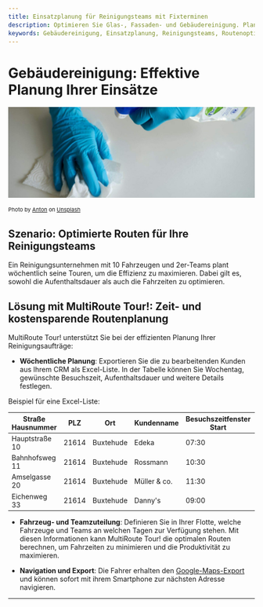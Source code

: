```yaml
---
title: Einsatzplanung für Reinigungsteams mit Fixterminen
description: Optimieren Sie Glas-, Fassaden- und Gebäudereinigung. Planen Sie Teams mit Schlüsselvergabe, Aufenthaltsdauer und minimieren Sie Fahrzeit.
keywords: Gebäudereinigung, Einsatzplanung, Reinigungsteams, Routenoptimierung, MultiRoute Tour, Glasreinigung, Fassadenreinigung, Innenreinigung
---
```


# Gebäudereinigung: Effektive Planung Ihrer Einsätze

![Gebäudereinigung](assets/reinigung.jpg)

<div style="font-size: 11px">
Photo by <a href="https://unsplash.com/@uniqueton?utm_source=unsplash&utm_medium=referral&utm_content=creditCopyText">Anton</a> on <a href="https://unsplash.com/s/photos/cleaning?utm_source=unsplash&utm_medium=referral&utm_content=creditCopyText">Unsplash</a></div>

## Szenario: Optimierte Routen für Ihre Reinigungsteams

Ein Reinigungsunternehmen mit 10 Fahrzeugen und 2er-Teams plant wöchentlich seine Touren, um die Effizienz zu maximieren. Dabei gilt es, sowohl die Aufenthaltsdauer als auch die Fahrzeiten zu optimieren.

## Lösung mit MultiRoute Tour!: Zeit- und kostensparende Routenplanung

MultiRoute Tour! unterstützt Sie bei der effizienten Planung Ihrer Reinigungsaufträge:

* **Wöchentliche Planung**: Exportieren Sie die zu bearbeitenden Kunden aus Ihrem CRM als Excel-Liste. In der Tabelle können Sie Wochentag, gewünschte Besuchszeit, Aufenthaltsdauer und weitere Details festlegen.

Beispiel für eine Excel-Liste:

| Straße Hausnummer | PLZ  | Ort       | Kundenname  | Besuchszeitfenster Start | Besuchszeitfenster Ende | Aufenthaltsdauer (Sek.) | 
|------------------|------|-----------|-------------|--------------------------|-------------------------|-------------------------|
| Hauptstraße 10    | 21614| Buxtehude | Edeka       | 07:30                    | 12:30                   | 3600                    |
| Bahnhofsweg 11    | 21614| Buxtehude | Rossmann    | 10:30                    | 12:30                   | 3600                    |
| Amselgasse 20     | 21614| Buxtehude | Müller & co.| 11:30                    | 12:30                   | 3600                    |
| Eichenweg 33      | 21614| Buxtehude | Danny's     | 09:00                    | 10:30                   | 3600                    |

* **Fahrzeug- und Teamzuteilung**: Definieren Sie in Ihrer Flotte, welche Fahrzeuge und Teams an welchen Tagen zur Verfügung stehen. Mit diesen Informationen kann MultiRoute Tour! die optimalen Routen berechnen, um Fahrzeiten zu minimieren und die Produktivität zu maximieren.

* **Navigation und Export**: Die Fahrer erhalten den [Google-Maps-Export](../tour/#tour-exportieren) und können sofort mit ihrem Smartphone zur nächsten Adresse navigieren.

---

